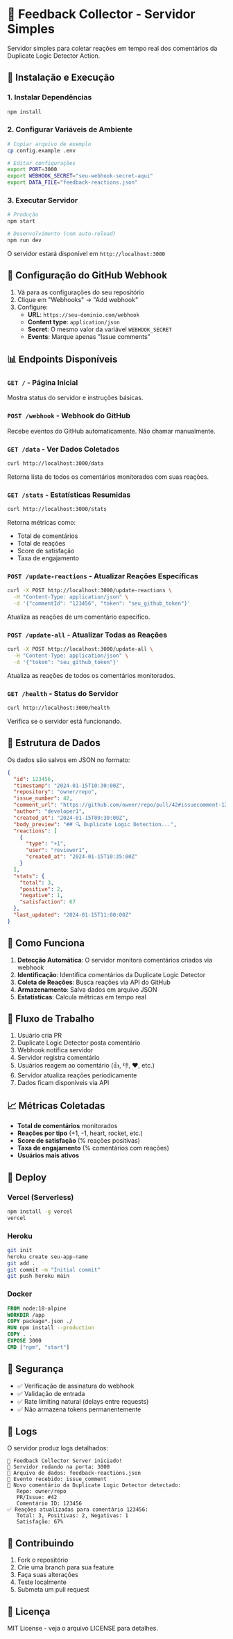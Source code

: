 # 📡 Feedback Collector - Servidor Simples

Servidor simples para coletar reações em tempo real dos comentários da Duplicate Logic Detector Action.

## 🚀 Instalação e Execução

### 1. Instalar Dependências

```bash
npm install
```

### 2. Configurar Variáveis de Ambiente

```bash
# Copiar arquivo de exemplo
cp config.example .env

# Editar configurações
export PORT=3000
export WEBHOOK_SECRET="seu-webhook-secret-aqui"
export DATA_FILE="feedback-reactions.json"
```

### 3. Executar Servidor

```bash
# Produção
npm start

# Desenvolvimento (com auto-reload)
npm run dev
```

O servidor estará disponível em `http://localhost:3000`

## 🔧 Configuração do GitHub Webhook

1. Vá para as configurações do seu repositório
2. Clique em "Webhooks" → "Add webhook"
3. Configure:
   - **URL**: `https://seu-dominio.com/webhook`
   - **Content type**: `application/json`
   - **Secret**: O mesmo valor da variável `WEBHOOK_SECRET`
   - **Events**: Marque apenas "Issue comments"

## 📊 Endpoints Disponíveis

### `GET /` - Página Inicial
Mostra status do servidor e instruções básicas.

### `POST /webhook` - Webhook do GitHub
Recebe eventos do GitHub automaticamente. Não chamar manualmente.

### `GET /data` - Ver Dados Coletados
```bash
curl http://localhost:3000/data
```

Retorna lista de todos os comentários monitorados com suas reações.

### `GET /stats` - Estatísticas Resumidas
```bash
curl http://localhost:3000/stats
```

Retorna métricas como:
- Total de comentários
- Total de reações
- Score de satisfação
- Taxa de engajamento

### `POST /update-reactions` - Atualizar Reações Específicas
```bash
curl -X POST http://localhost:3000/update-reactions \
  -H "Content-Type: application/json" \
  -d '{"commentId": "123456", "token": "seu_github_token"}'
```

Atualiza as reações de um comentário específico.

### `POST /update-all` - Atualizar Todas as Reações
```bash
curl -X POST http://localhost:3000/update-all \
  -H "Content-Type: application/json" \
  -d '{"token": "seu_github_token"}'
```

Atualiza as reações de todos os comentários monitorados.

### `GET /health` - Status do Servidor
```bash
curl http://localhost:3000/health
```

Verifica se o servidor está funcionando.

## 📁 Estrutura de Dados

Os dados são salvos em JSON no formato:

```json
{
  "id": 123456,
  "timestamp": "2024-01-15T10:30:00Z",
  "repository": "owner/repo",
  "issue_number": 42,
  "comment_url": "https://github.com/owner/repo/pull/42#issuecomment-123456",
  "author": "developer1",
  "created_at": "2024-01-15T09:30:00Z",
  "body_preview": "## 🔍 Duplicate Logic Detection...",
  "reactions": [
    {
      "type": "+1",
      "user": "reviewer1",
      "created_at": "2024-01-15T10:35:00Z"
    }
  ],
  "stats": {
    "total": 3,
    "positive": 2,
    "negative": 1,
    "satisfaction": 67
  },
  "last_updated": "2024-01-15T11:00:00Z"
}
```

## 🎯 Como Funciona

1. **Detecção Automática**: O servidor monitora comentários criados via webhook
2. **Identificação**: Identifica comentários da Duplicate Logic Detector
3. **Coleta de Reações**: Busca reações via API do GitHub
4. **Armazenamento**: Salva dados em arquivo JSON
5. **Estatísticas**: Calcula métricas em tempo real

## 🔄 Fluxo de Trabalho

1. Usuário cria PR
2. Duplicate Logic Detector posta comentário
3. Webhook notifica servidor
4. Servidor registra comentário
5. Usuários reagem ao comentário (👍, 👎, ❤️, etc.)
6. Servidor atualiza reações periodicamente
7. Dados ficam disponíveis via API

## 📈 Métricas Coletadas

- **Total de comentários** monitorados
- **Reações por tipo** (+1, -1, heart, rocket, etc.)
- **Score de satisfação** (% reações positivas)
- **Taxa de engajamento** (% comentários com reações)
- **Usuários mais ativos**

## 🚀 Deploy

### Vercel (Serverless)
```bash
npm install -g vercel
vercel
```

### Heroku
```bash
git init
heroku create seu-app-name
git add .
git commit -m "Initial commit"
git push heroku main
```

### Docker
```dockerfile
FROM node:18-alpine
WORKDIR /app
COPY package*.json ./
RUN npm install --production
COPY . .
EXPOSE 3000
CMD ["npm", "start"]
```

## 🔐 Segurança

- ✅ Verificação de assinatura do webhook
- ✅ Validação de entrada
- ✅ Rate limiting natural (delays entre requests)
- ✅ Não armazena tokens permanentemente

## 📝 Logs

O servidor produz logs detalhados:

```
🚀 Feedback Collector Server iniciado!
📡 Servidor rodando na porta: 3000
💾 Arquivo de dados: feedback-reactions.json
📨 Evento recebido: issue_comment
📝 Novo comentário da Duplicate Logic Detector detectado:
   Repo: owner/repo
   PR/Issue: #42
   Comentário ID: 123456
✅ Reações atualizadas para comentário 123456:
   Total: 3, Positivas: 2, Negativas: 1
   Satisfação: 67%
```

## 🤝 Contribuindo

1. Fork o repositório
2. Crie uma branch para sua feature
3. Faça suas alterações
4. Teste localmente
5. Submeta um pull request

## 📄 Licença

MIT License - veja o arquivo LICENSE para detalhes.

